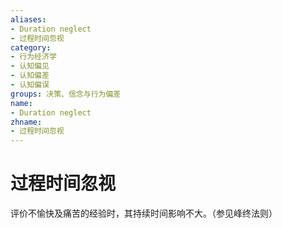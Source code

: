 ```yaml
---
aliases:
- Duration neglect
- 过程时间忽视
category:
- 行为经济学
- 认知偏见
- 认知偏差
- 认知偏误
groups: 决策、信念与行为偏差
name:
- Duration neglect
zhname:
- 过程时间忽视
---
```


# 过程时间忽视

评价不愉快及痛苦的经验时，其持续时间影响不大。（参见峰终法则）

